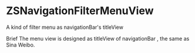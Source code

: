 # ZSNavigationFilterMenuView
A kind of filter menu as navigationBar's titleView

Brief
The menu view is designed as titleView of navigationBar , the same as Sina Weibo.
